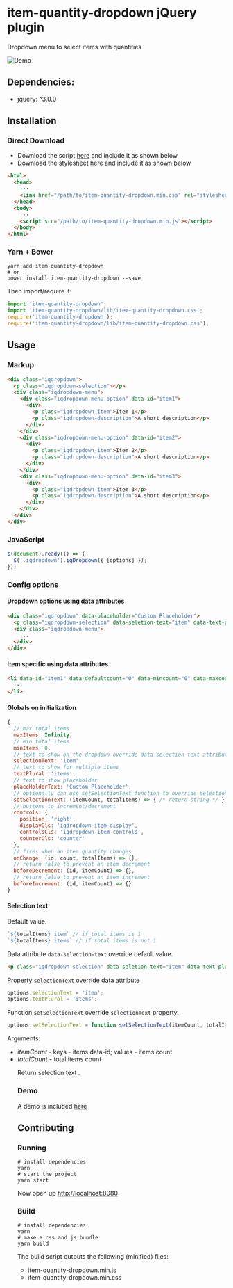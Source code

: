 # item-quantity-dropdown jQuery plugin

Dropdown menu to select items with quantities

![Demo](https://raw.githubusercontent.com/reservamos/item-quantity-dropdown/master/test/demo.gif)

## Dependencies:

- jquery: ^3.0.0

## Installation

### Direct Download

- Download the script [here](https://github.com/reserbus/item-quantity-dropdown/blob/master/lib/item-quantity-dropdown.min.js) and include it as shown below
- Download the stylesheet [here](https://github.com/reserbus/item-quantity-dropdown/blob/master/lib/item-quantity-dropdown.min.css) and include it as shown below

```html
<html>
  <head>
    ···
    <link href="/path/to/item-quantity-dropdown.min.css" rel="stylesheet">
  </head>
  <body>
    ···
    <script src="/path/to/item-quantity-dropdown.min.js"></script>
  </body>
</html>
```

### Yarn + Bower

```shell
yarn add item-quantity-dropdown
# or
bower install item-quantity-dropdown --save
```

Then import/require it:

```javascript
import 'item-quantity-dropdown';
import 'item-quantity-dropdown/lib/item-quantity-dropdown.css';
require('item-quantity-dropdown');
require('item-quantity-dropdown/lib/item-quantity-dropdown.css');
```

## Usage

### Markup

```html
<div class="iqdropdown">
  <p class="iqdropdown-selection"></p>
  <div class="iqdropdown-menu">
    <div class="iqdropdown-menu-option" data-id="item1">
      <div>
        <p class="iqdropdown-item">Item 1</p>
        <p class="iqdropdown-description">A short description</p>
      </div>
    </div>
    <div class="iqdropdown-menu-option" data-id="item2">
      <div>
        <p class="iqdropdown-item">Item 2</p>
        <p class="iqdropdown-description">A short description</p>
      </div>
    </div>
    <div class="iqdropdown-menu-option" data-id="item3">
      <div>
        <p class="iqdropdown-item">Item 3</p>
        <p class="iqdropdown-description">A short description</p>
      </div>
    </div>
  </div>
</div>
```

### JavaScript

```javascript
$(document).ready(() => {
  $('.iqdropdown').iqDropdown({ [options] });
});
```

### Config options

#### Dropdown options using data attributes

```html
<div class="iqdropdown" data-placeholder="Custom Placeholder">
  <p class="iqdropdown-selection" data-seletion-text="item" data-text-plural="items"></p>
  <div class="iqdropdown-menu">
    ...
  </div>
</div>
```

#### Item specific using data attributes

```html
<li data-id="item1" data-defaultcount="0" data-mincount="0" data-maxcount="1">
  ···
</li>
```

#### Globals on initialization

```javascript
{
  // max total items
  maxItems: Infinity,
  // min total items
  minItems: 0,
  // text to show on the dropdown override data-selection-text attribute
  selectionText: 'item',
  // text to show for multiple items
  textPlural: 'items',
  // text to show placeholder
  placeHolderText: 'Custom Placeholder',
  // optionally can use setSelectionText function to override selectionText
  setSelectionText: (itemCount, totalItems) => { /* return string */ },
  // buttons to increment/decrement
  controls: {
    position: 'right',
    displayCls: 'iqdropdown-item-display',
    controlsCls: 'iqdropdown-item-controls',
    counterCls: 'counter'
  },
  // fires when an item quantity changes
  onChange: (id, count, totalItems) => {},
  // return false to prevent an item decrement
  beforeDecrement: (id, itemCount) => {},
  // return false to prevent an item increment
  beforeIncrement: (id, itemCount) => {}
}
```

#### Selection text

Default value.

```javascript
`${totalItems} item` // if total items is 1
`${totalItems} items` // if total items is not 1
```

Data attribute `data-selection-text` override default value.

```html
<p class="iqdropdown-selection" data-seletion-text="item" data-text-plural="items">
```

Property `selectionText` override data attribute

```javascript
options.selectionText = 'item';
options.textPlural = 'items';
```

Function `setSelectionText` override `selectionText` property.

```javascript
options.setSelectionText = function setSelectionText(itemCount, totalItems)
```

Arguments:

- *itemCount* <object> - keys - items data-id; values - items count
- *totalCount* <number> - total items count

Return selection text <string>.

### Demo

A demo is included [here](https://github.com/reserbus/item-quantity-dropdown/blob/master/lib/index.html)

## Contributing

### Running

```shell
# install dependencies
yarn
# start the project
yarn start
```

Now open up [http://localhost:8080](http://localhost:8080)

### Build

```shell
# install dependencies
yarn
# make a css and js bundle
yarn build
```

The build script outputs the following (minified) files:

- item-quantity-dropdown.min.js
- item-quantity-dropdown.min.css
